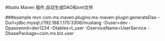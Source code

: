 #Ibatis Maven 插件,自动生成DAO和xml文件

###example
mvn com.ms.maven.plugins:ms-maven-plugin:generateDao -Durl=jdbc:mysql://192.168.1.170:3306/mustang -Duser=dev -Dpassword=dev1234 -Dtables=t_user -DserviceName=UserService -DbasePackage=com.ms.biz.user